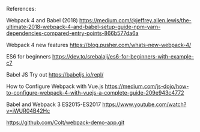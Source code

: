


References:

Webpack 4 and Babel (2018)
https://medium.com/@jeffrey.allen.lewis/the-ultimate-2018-webpack-4-and-babel-setup-guide-npm-yarn-dependencies-compared-entry-points-866b577da6a

Webpack 4 new features
https://blog.pusher.com/whats-new-webpack-4/

ES6 for beginners
https://dev.to/srebalaji/es6-for-beginners-with-example-c7

Babel JS Try out
https://babeljs.io/repl/

How to Configure Webpack  with Vue.js
https://medium.com/js-dojo/how-to-configure-webpack-4-with-vuejs-a-complete-guide-209e943c4772

Babel and Webpack 3 ES2015-ES2017
https://www.youtube.com/watch?v=iWUR04B42Hc


https://github.com/Colt/webpack-demo-app.git